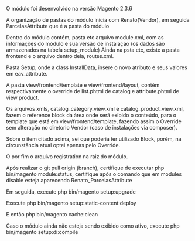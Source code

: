 O módulo foi desenvolvido na versão Magento 2.3.6

A organização de pastas do módulo inicia com Renato(Vendor), em seguida ParcelasAttribute que é a pasta do módulo

Dentro do módulo contém, pasta etc arquivo module.xml, com as informações do módulo e sua versão de instalaçao (os dados são armazenados na tabela setup_module)
Ainda na psta etc, existe a pasta frontend e o arquivo dentro dela, routes.xml.

Pasta Setup, onde a class InstallData, insere o novo atributo e seus valores em eav_attribute.

A pasta view/frontend/template e view/frontend/layout, contém respectivamente o override de list.phtml de catalog e attribute.phtml de view product.

Os arquivos xmls, catalog_category_view.xml e catalog_product_view.xml, fazem o reference block da área onde será exibido o conteúdo, para o template que está em view/frontend/template, fazendo assim o Override sem alteração no diretorio Vendor (caso de instalações via composer).

Sobre o item citado acima, sei que poderia ter utilizado Block, porém, na circunstância atual optei apenas pelo Override.

O por fim o arquivo registration na raiz do módulo.

Após realizar o git pull origin (branch), certifique de executar  php bin/magento module:status, certifique após o comando que em modules disable esteja aparecendo Renato_ParcelasAttribute

Em seguida, execute php bin/magento setup:upgrade 

Execute php bin/magento setup:static-content:deploy

E então php bin/magento cache:clean

Caso o módulo ainda não esteja sendo exibido como ativo, execute php bin/magento setup:di:compile


